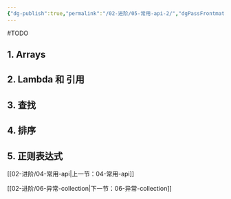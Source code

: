 ```yaml
---
{"dg-publish":true,"permalink":"/02-进阶/05-常用-api-2/","dgPassFrontmatter":true}
---
```



#TODO 

## 1. Arrays
## 2. Lambda 和 引用
## 3. 查找
## 4. 排序
## 5. 正则表达式

[[02-进阶/04-常用-api\|上一节：04-常用-api]]

[[02-进阶/06-异常-collection\|下一节：06-异常-collection]]
